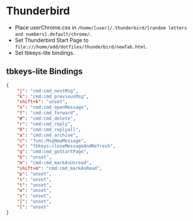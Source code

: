 # Thunderbird

- Place userChrome.css in `/home/[user]/.thunderbird/[random letters and numbers].default/chrome/`.
- Set Thunderbird Start Page to `file:///home/odd/dotfiles/thunderbird/newTab.html`.
- Set tbkeys-lite bindings.

## tbkeys-lite Bindings

```json
{
    "j": "cmd:cmd_nextMsg",
    "k": "cmd:cmd_previousMsg",
    "shift+k": "unset",
    "o": "cmd:cmd_openMessage",
    "f": "cmd:cmd_forward",
    "#": "cmd:cmd_delete",
    "r": "cmd:cmd_reply",
    "R": "cmd:cmd_replyall",
    "a": "cmd:cmd_archive",
    "c": "func:MsgNewMessage",
    "u": "tbkeys:closeMessageAndRefresh",
    "q": "cmd:cmd_goStartPage",
    "b": "unset",
    "m": "cmd:cmd_markAsUnread",
    "shift+m": "cmd:cmd_markAsRead",
    "p": "unset",
    "s": "unset",
    "t": "unset",
    "w": "unset",
    "x": "unset",
    "]": "unset",
    "[": "unset"
}
```
